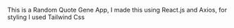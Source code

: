 This is a Random Quote Gene App, I made this using React.js and Axios, for styling I used Tailwind Css

